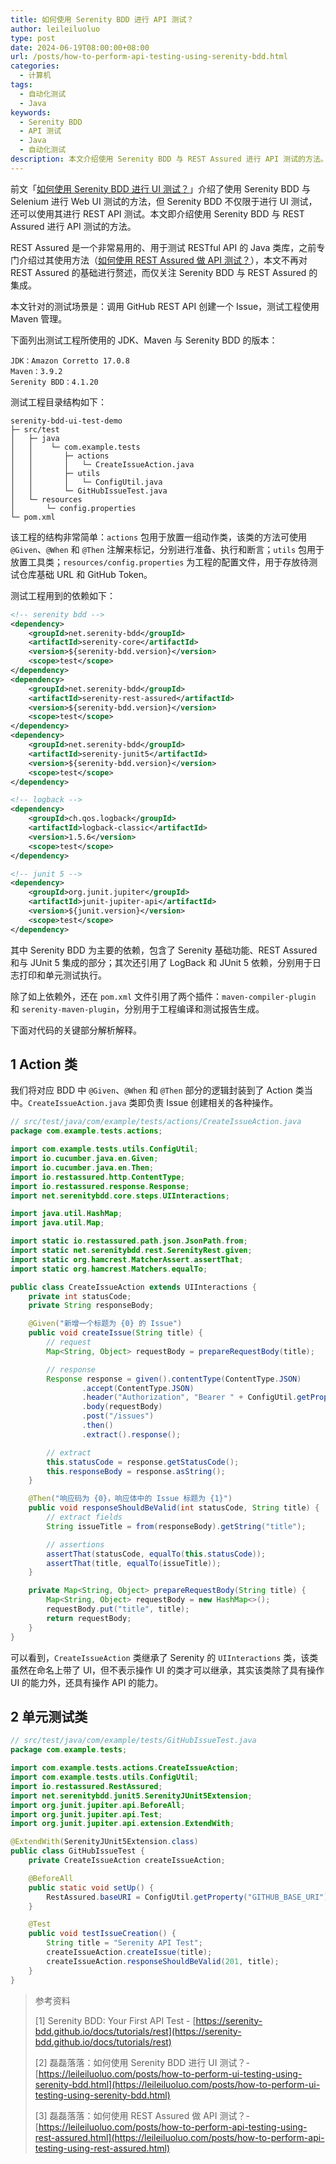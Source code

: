 ```yaml
---
title: 如何使用 Serenity BDD 进行 API 测试？
author: leileiluoluo
type: post
date: 2024-06-19T08:00:00+08:00
url: /posts/how-to-perform-api-testing-using-serenity-bdd.html
categories:
  - 计算机
tags:
  - 自动化测试
  - Java
keywords:
  - Serenity BDD
  - API 测试
  - Java
  - 自动化测试
description: 本文介绍使用 Serenity BDD 与 REST Assured 进行 API 测试的方法。
---
```


前文「[如何使用 Serenity BDD 进行 UI 测试？](https://leileiluoluo.github.io/posts/how-to-perform-ui-testing-using-serenity-bdd.html)」介绍了使用 Serenity BDD 与 Selenium 进行 Web UI 测试的方法，但 Serenity BDD 不仅限于进行 UI 测试，还可以使用其进行 REST API 测试。本文即介绍使用 Serenity BDD 与 REST Assured 进行 API 测试的方法。

REST Assured 是一个非常易用的、用于测试 RESTful API 的 Java 类库，之前专门介绍过其使用方法（[如何使用 REST Assured 做 API 测试？](https://leileiluoluo.github.io/posts/how-to-perform-api-testing-using-rest-assured.html)），本文不再对 REST Assured 的基础进行赘述，而仅关注 Serenity BDD 与 REST Assured 的集成。

本文针对的测试场景是：调用 GitHub REST API 创建一个 Issue，测试工程使用 Maven 管理。

下面列出测试工程所使用的 JDK、Maven 与 Serenity BDD 的版本：

```text
JDK：Amazon Corretto 17.0.8
Maven：3.9.2
Serenity BDD：4.1.20
```

测试工程目录结构如下：

```text
serenity-bdd-ui-test-demo
├─ src/test
│   ├─ java
│   │    └─ com.example.tests
│   │       ├─ actions
│   │       │   └─ CreateIssueAction.java
│   │       ├─ utils
│   │       │   └─ ConfigUtil.java
│   │       └─ GitHubIssueTest.java
│   └─ resources
│       └─ config.properties
└─ pom.xml
```

该工程的结构非常简单：`actions` 包用于放置一组动作类，该类的方法可使用 `@Given`、`@When` 和 `@Then` 注解来标记，分别进行准备、执行和断言；`utils` 包用于放置工具类；`resources/config.properties` 为工程的配置文件，用于存放待测试仓库基础 URL 和 GitHub Token。

测试工程用到的依赖如下：

```xml
<!-- serenity bdd -->
<dependency>
    <groupId>net.serenity-bdd</groupId>
    <artifactId>serenity-core</artifactId>
    <version>${serenity-bdd.version}</version>
    <scope>test</scope>
</dependency>
<dependency>
    <groupId>net.serenity-bdd</groupId>
    <artifactId>serenity-rest-assured</artifactId>
    <version>${serenity-bdd.version}</version>
    <scope>test</scope>
</dependency>
<dependency>
    <groupId>net.serenity-bdd</groupId>
    <artifactId>serenity-junit5</artifactId>
    <version>${serenity-bdd.version}</version>
    <scope>test</scope>
</dependency>

<!-- logback -->
<dependency>
    <groupId>ch.qos.logback</groupId>
    <artifactId>logback-classic</artifactId>
    <version>1.5.6</version>
    <scope>test</scope>
</dependency>

<!-- junit 5 -->
<dependency>
    <groupId>org.junit.jupiter</groupId>
    <artifactId>junit-jupiter-api</artifactId>
    <version>${junit.version}</version>
    <scope>test</scope>
</dependency>
```

其中 Serenity BDD 为主要的依赖，包含了 Serenity 基础功能、REST Assured 和与 JUnit 5 集成的部分；其次还引用了 LogBack 和 JUnit 5 依赖，分别用于日志打印和单元测试执行。

除了如上依赖外，还在 `pom.xml` 文件引用了两个插件：`maven-compiler-plugin` 和 `serenity-maven-plugin`，分别用于工程编译和测试报告生成。

下面对代码的关键部分解析解释。

## 1 Action 类

我们将对应 BDD 中 `@Given`、`@When` 和 `@Then` 部分的逻辑封装到了 Action 类当中。`CreateIssueAction.java` 类即负责 Issue 创建相关的各种操作。

```java
// src/test/java/com/example/tests/actions/CreateIssueAction.java
package com.example.tests.actions;

import com.example.tests.utils.ConfigUtil;
import io.cucumber.java.en.Given;
import io.cucumber.java.en.Then;
import io.restassured.http.ContentType;
import io.restassured.response.Response;
import net.serenitybdd.core.steps.UIInteractions;

import java.util.HashMap;
import java.util.Map;

import static io.restassured.path.json.JsonPath.from;
import static net.serenitybdd.rest.SerenityRest.given;
import static org.hamcrest.MatcherAssert.assertThat;
import static org.hamcrest.Matchers.equalTo;

public class CreateIssueAction extends UIInteractions {
    private int statusCode;
    private String responseBody;

    @Given("新增一个标题为 {0} 的 Issue")
    public void createIssue(String title) {
        // request
        Map<String, Object> requestBody = prepareRequestBody(title);

        // response
        Response response = given().contentType(ContentType.JSON)
                .accept(ContentType.JSON)
                .header("Authorization", "Bearer " + ConfigUtil.getProperty("GITHUB_TOKEN"))
                .body(requestBody)
                .post("/issues")
                .then()
                .extract().response();

        // extract
        this.statusCode = response.getStatusCode();
        this.responseBody = response.asString();
    }

    @Then("响应码为 {0}，响应体中的 Issue 标题为 {1}")
    public void responseShouldBeValid(int statusCode, String title) {
        // extract fields
        String issueTitle = from(responseBody).getString("title");

        // assertions
        assertThat(statusCode, equalTo(this.statusCode));
        assertThat(title, equalTo(issueTitle));
    }

    private Map<String, Object> prepareRequestBody(String title) {
        Map<String, Object> requestBody = new HashMap<>();
        requestBody.put("title", title);
        return requestBody;
    }
}
```

可以看到，`CreateIssueAction` 类继承了 Serenity 的 `UIInteractions` 类，该类虽然在命名上带了 UI，但不表示操作 UI 的类才可以继承，其实该类除了具有操作 UI 的能力外，还具有操作 API 的能力。

## 2 单元测试类

```java
// src/test/java/com/example/tests/GitHubIssueTest.java
package com.example.tests;

import com.example.tests.actions.CreateIssueAction;
import com.example.tests.utils.ConfigUtil;
import io.restassured.RestAssured;
import net.serenitybdd.junit5.SerenityJUnit5Extension;
import org.junit.jupiter.api.BeforeAll;
import org.junit.jupiter.api.Test;
import org.junit.jupiter.api.extension.ExtendWith;

@ExtendWith(SerenityJUnit5Extension.class)
public class GitHubIssueTest {
    private CreateIssueAction createIssueAction;

    @BeforeAll
    public static void setUp() {
        RestAssured.baseURI = ConfigUtil.getProperty("GITHUB_BASE_URI");
    }

    @Test
    public void testIssueCreation() {
        String title = "Serenity API Test";
        createIssueAction.createIssue(title);
        createIssueAction.responseShouldBeValid(201, title);
    }
}
```

> 参考资料
>
> [1] Serenity BDD: Your First API Test - [https://serenity-bdd.github.io/docs/tutorials/rest](https://serenity-bdd.github.io/docs/tutorials/rest)
>
> [2] 磊磊落落：如何使用 Serenity BDD 进行 UI 测试？- [https://leileiluoluo.com/posts/how-to-perform-ui-testing-using-serenity-bdd.html](https://leileiluoluo.com/posts/how-to-perform-ui-testing-using-serenity-bdd.html)
>
> [3] 磊磊落落：如何使用 REST Assured 做 API 测试？- [https://leileiluoluo.com/posts/how-to-perform-api-testing-using-rest-assured.html](https://leileiluoluo.com/posts/how-to-perform-api-testing-using-rest-assured.html)
